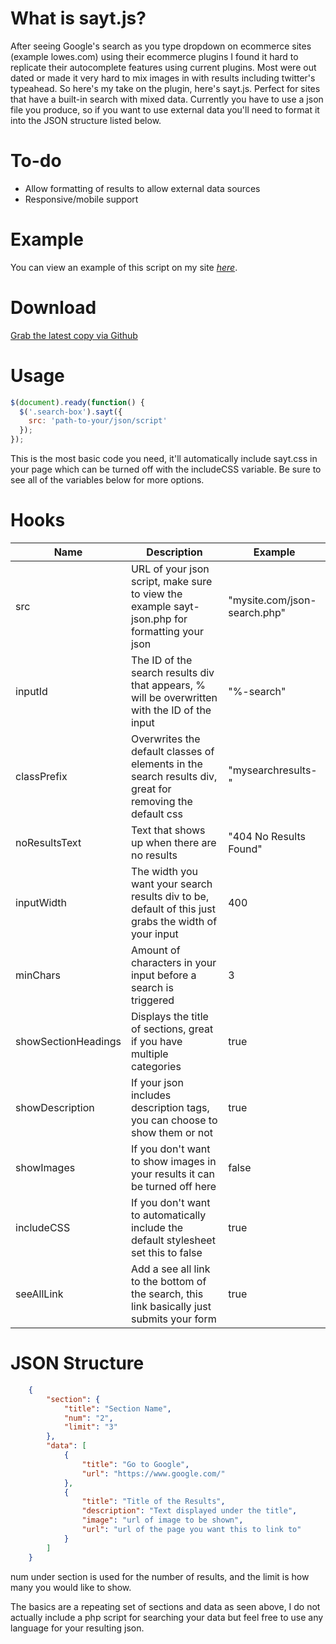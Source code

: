 What is sayt.js?
================

After seeing Google's search as you type dropdown on ecommerce sites (example lowes.com) using their ecommerce plugins I found it hard to replicate their autocomplete features using current plugins. Most were out dated or made it very hard to mix images in with results including twitter's typeahead. So here's my take on the plugin, here's sayt.js. Perfect for sites that have a built-in search with mixed data. Currently you have to use a json file you produce, so if you want to use external data you'll need to format it into the JSON structure listed below.

To-do
=====

- Allow formatting of results to allow external data sources
- Responsive/mobile support

Example
=======

You can view an example of this script on my site *[here](http://drawne.com/demo/sayt.js "sayt.js example")*.

Download
========

[Grab the latest copy via Github](https://github.com/someguy9/sayt.js/archive/master.zip)

Usage
======

```javascript
$(document).ready(function() {
  $('.search-box').sayt({
    src: 'path-to-your/json/script'
  });
});
```
This is the most basic code you need, it'll automatically include sayt.css in your page which can be turned off with the includeCSS variable. Be sure to see all of the variables below for more options.

Hooks
=====

| Name          | Description   | Example  |
| ------------- | ------------- | -------- |
| src      | URL of your json script, make sure to view the example sayt-json.php for formatting your json | "mysite.com/json-search.php" |
| inputId      | The ID of the search results div that appears, % will be overwritten with the ID of the input | "%-search" |
| classPrefix      | Overwrites the default classes of elements in the search results div, great for removing the default css | "mysearchresults-" |
| noResultsText      | Text that shows up when there are no results | "404 No Results Found" |
| inputWidth      | The width you want your search results div to be, default of this just grabs the width of your input | 400 |
| minChars      | Amount of characters in your input before a search is triggered | 3 |
| showSectionHeadings      | Displays the title of sections, great if you have multiple categories | true |
| showDescription      | If your json includes description tags, you can choose to show them or not  | true |
| showImages      | If you don't want to show images in your results it can be turned off here  | false |
| includeCSS      | If you don't want to automatically include the default stylesheet set this to false  | true |
| seeAllLink      | Add a see all link to the bottom of the search, this link basically just submits your form | true |


JSON Structure
==============

```json
    {
        "section": {
            "title": "Section Name",
            "num": "2",
            "limit": "3"
        },
        "data": [
            {
                "title": "Go to Google",
                "url": "https://www.google.com/"
            },
            {
                "title": "Title of the Results",
                "description": "Text displayed under the title",
                "image": "url of image to be shown",
                "url": "url of the page you want this to link to"
            }
        ]
    }

```

num under section is used for the number of results, and the limit is how many you would like to show.

The basics are a repeating set of sections and data as seen above, I do not actually include a php script for searching your data but feel free to use any language for your resulting json.